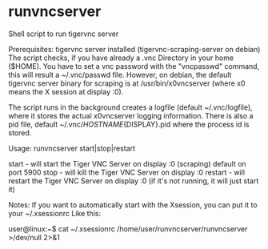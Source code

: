 # runvncserver
Shell script to run tigervnc server 

Prerequisites: tigervnc server installed (tigervnc-scraping-server on debian)
The script checks, if you have already a .vnc Directory in your home ($HOME). You have to set a vnc password with the "vncpasswd" command, this will result a ~/.vnc/passwd file. However, on debian, the default tigervnc server binary for scraping is at /usr/bin/x0vncserver (where x0 means the X session at display :0).

The script runs in the background creates a logfile (default ~/.vnc/logfile), where it stores the actual x0vncserver logging information. There is also a pid file, default ~/.vnc/${HOSTNAME}${DISPLAY}.pid where the process id is stored.

Usage: runvncserver start|stop|restart

start - will start the Tiger VNC Server on display :0 (scraping) default on port 5900
stop - will kill the Tiger VNC Server on display :0
restart - will restart the Tiger VNC Server on display :0 (if it's not running, it will just start it)


Notes: If you want to automatically start with the Xsession, you can put it to your ~/.xsessionrc
Like this:

user@linux:~$ cat ~/.xsessionrc
/home/user/runvncserver/runvncserver >/dev/null 2>&1
